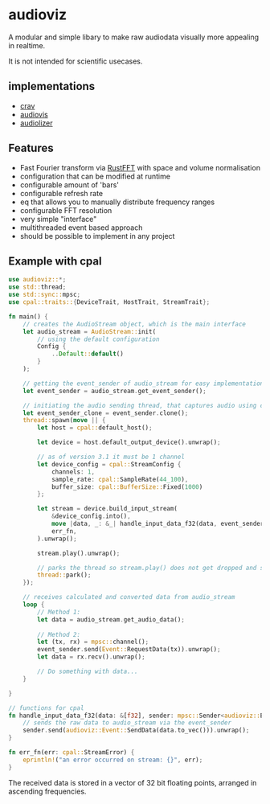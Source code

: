 # audioviz
A modular and simple libary to make raw audiodata visually more appealing in realtime.

It is not intended for scientific usecases.

## implementations
* [crav](https://github.com/BrunoWallner/crav)
* [audiovis](https://github.com/BrunoWallner/audiovis)
* [audiolizer](https://github.com/BrunoWallner/audiolizer)

## Features
* Fast Fourier transform via [RustFFT](https://github.com/ejmahler/RustFFT) with space and volume normalisation
* configuration that can be modified at runtime
* configurable amount of 'bars'
* configurable refresh rate
* eq that allows you to manually distribute frequency ranges
* configurable FFT resolution
* very simple "interface"
* multithreaded event based approach
* should be possible to implement in any project

## Example with cpal
```rs
use audioviz::*;
use std::thread;
use std::sync::mpsc;
use cpal::traits::{DeviceTrait, HostTrait, StreamTrait};

fn main() {
    // creates the AudioStream object, which is the main interface
    let audio_stream = AudioStream::init(
        // using the default configuration
        Config {
            ..Default::default()
        }
    );

    // getting the event_sender of audio_stream for easy implementation
    let event_sender = audio_stream.get_event_sender();

    // initiating the audio sending thread, that captures audio using cpal and then sends it to audio_stream via the event_sender
    let event_sender_clone = event_sender.clone();
    thread::spawn(move || {
        let host = cpal::default_host();

        let device = host.default_output_device().unwrap();

        // as of version 3.1 it must be 1 channel
        let device_config = cpal::StreamConfig {
            channels: 1,
            sample_rate: cpal::SampleRate(44_100),
            buffer_size: cpal::BufferSize::Fixed(1000)
        };

        let stream = device.build_input_stream(
            &device_config.into(),
            move |data, _: &_| handle_input_data_f32(data, event_sender.clone()),
            err_fn,
        ).unwrap();

        stream.play().unwrap();

        // parks the thread so stream.play() does not get dropped and stops
        thread::park();
    });

    // receives calculated and converted data from audio_stream
    loop {
        // Method 1:
        let data = audio_stream.get_audio_data();
        
        // Method 2:
        let (tx, rx) = mpsc::channel();
        event_sender.send(Event::RequestData(tx)).unwrap();
        let data = rx.recv().unwrap();

        // Do something with data...
    }

}

// functions for cpal
fn handle_input_data_f32(data: &[f32], sender: mpsc::Sender<audioviz::Event>) {
    // sends the raw data to audio_stream via the event_sender
    sender.send(audioviz::Event::SendData(data.to_vec())).unwrap();
}

fn err_fn(err: cpal::StreamError) {
    eprintln!("an error occurred on stream: {}", err);
}
```

The received data is stored in a vector of 32 bit floating points, arranged in ascending frequencies.
